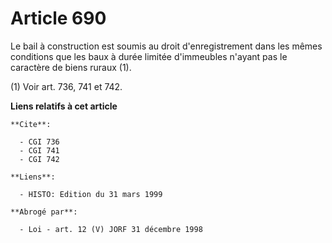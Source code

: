 # Article 690

Le bail à construction est soumis au droit d'enregistrement dans les mêmes conditions que les baux à durée limitée
d'immeubles n'ayant pas le caractère de biens ruraux (1).

(1) Voir art. 736, 741 et 742.

**Liens relatifs à cet article**

	**Cite**:

	  - CGI 736
	  - CGI 741
	  - CGI 742

	**Liens**:

	  - HISTO: Edition du 31 mars 1999

	**Abrogé par**:

	  - Loi - art. 12 (V) JORF 31 décembre 1998
